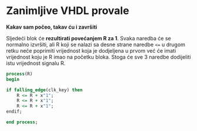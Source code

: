 # Zanimljive VHDL provale

**Kakav sam počeo, takav ću i završiti**

Sljedeći blok će **rezultirati povećanjem R za 1**. Svaka naredba će
se normalno izvršiti, ali R koji se nalazi sa desne strane naredbe
`<=` u drugom retku neće poprimiti vrijednost koja je dodjeljena u prvom
već će imati vrijednost koju je R imao na početku bloka. Stoga će sve 3 naredbe
dodijeliti istu vrijednost signalu R.
```vhdl
process(R)
begin

if falling_edge(clk_key) then
    R <= R + x"1";
    R <= R + x"1";
    R <= R + x"1";
endif;

end process;
```
